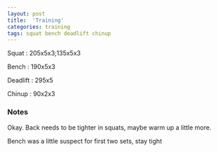 ```yaml
---
layout: post
title:  'Training'
categories: training
tags: squat bench deadlift chinup
---
```


Squat       :   205x5x3;135x5x3

Bench       :   190x5x3

Deadlift    :   295x5

Chinup      :   90x2x3

### Notes

Okay. Back needs to be tighter in squats, maybe warm up a little more.

Bench was a little suspect for first two sets, stay tight
